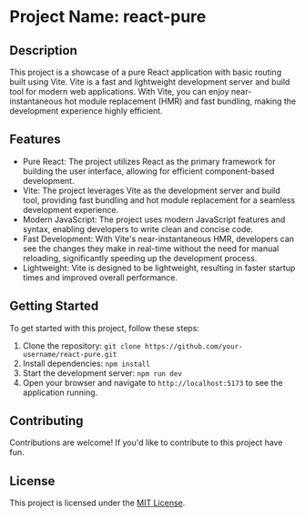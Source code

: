 # Project Name: react-pure

## Description

This project is a showcase of a pure React application with basic routing built using Vite. Vite is a fast and lightweight development server and build tool for modern web applications. With Vite, you can enjoy near-instantaneous hot module replacement (HMR) and fast bundling, making the development experience highly efficient.

## Features

-   Pure React: The project utilizes React as the primary framework for building the user interface, allowing for efficient component-based development.
-   Vite: The project leverages Vite as the development server and build tool, providing fast bundling and hot module replacement for a seamless development experience.
-   Modern JavaScript: The project uses modern JavaScript features and syntax, enabling developers to write clean and concise code.
-   Fast Development: With Vite's near-instantaneous HMR, developers can see the changes they make in real-time without the need for manual reloading, significantly speeding up the development process.
-   Lightweight: Vite is designed to be lightweight, resulting in faster startup times and improved overall performance.

## Getting Started

To get started with this project, follow these steps:

1. Clone the repository: `git clone https://github.com/your-username/react-pure.git`
2. Install dependencies: `npm install`
3. Start the development server: `npm run dev`
4. Open your browser and navigate to `http://localhost:5173` to see the application running.

## Contributing

Contributions are welcome! If you'd like to contribute to this project have fun.

## License

This project is licensed under the [MIT License](./LICENSE).

